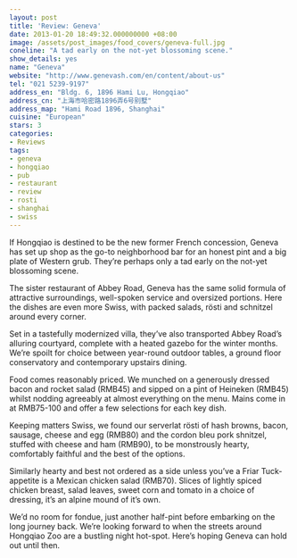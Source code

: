 ```yaml
---
layout: post
title: 'Review: Geneva'
date: 2013-01-20 18:49:32.000000000 +08:00
image: /assets/post_images/food_covers/geneva-full.jpg
coneline: "A tad early on the not-yet blossoming scene."
show_details: yes
name: "Geneva"
website: "http://www.genevash.com/en/content/about-us"
tel: "021 5239-9197"
address_en: "Bldg. 6, 1896 Hami Lu, Hongqiao"
address_cn: "上海市哈密路1896弄6号别墅"
address_map: "Hami Road 1896, Shanghai"
cuisine: "European"
stars: 3
categories:
- Reviews
tags:
- geneva
- hongqiao
- pub
- restaurant
- review
- rosti
- shanghai
- swiss
---
```

If Hongqiao is destined to be the new former French concession, Geneva has set up shop as the go-to neighborhood bar for an honest pint and a big plate of Western grub. They’re perhaps only a tad early on the not-yet blossoming scene.

The sister restaurant of Abbey Road, Geneva has the same solid formula of attractive surroundings, well-spoken service and oversized portions. Here the dishes are even more Swiss, with packed salads, rösti and schnitzel around every corner.

Set in a tastefully modernized villa, they’ve also transported Abbey Road’s alluring courtyard, complete with a heated gazebo for the winter months. We’re spoilt for choice between year-round outdoor tables, a ground floor conservatory and contemporary upstairs dining.

Food comes reasonably priced. We munched on a generously dressed bacon and rocket salad (RMB45) and sipped on a pint of Heineken (RMB45) whilst nodding agreeably at almost everything on the menu. Mains come in at RMB75-100 and offer a few selections for each key dish.

Keeping matters Swiss, we found our serverlat rösti of hash browns, bacon, sausage, cheese and egg (RMB80) and the cordon bleu pork shnitzel, stuffed with cheese and ham (RMB90), to be monstrously hearty, comfortably faithful and the best of the options.

Similarly hearty and best not ordered as a side unless you’ve a Friar Tuck-appetite is a Mexican chicken salad (RMB70). Slices of lightly spiced chicken breast, salad leaves, sweet corn and tomato in a choice of dressing, it’s an alpine mound of it’s own.

We’d no room for fondue, just another half-pint before embarking on the long journey back. We’re looking forward to when the streets around Hongqiao Zoo are a bustling night hot-spot. Here’s hoping Geneva can hold out until then.